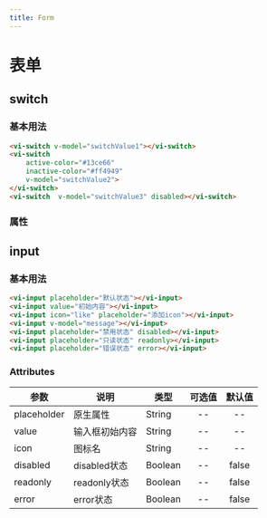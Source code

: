 ```yaml
---
title: Form
---
```

# 表单

## switch

### 基本用法

<ClientOnly>
<switch-demo></switch-demo>
</ClientOnly>

```html
<vi-switch v-model="switchValue1"></vi-switch>
<vi-switch
    active-color="#13ce66"
    inactive-color="#ff4949"
    v-model="switchValue2">
</vi-switch>
<vi-switch  v-model="switchValue3" disabled></vi-switch>
```

### 属性

## input

### 基本用法

<ClientOnly>
<input-demo></input-demo>
</ClientOnly>

```html
<vi-input placeholder="默认状态"></vi-input>
<vi-input value="初始内容"></vi-input>
<vi-input icon="like" placeholder="添加icon"></vi-input>
<vi-input v-model="message"></vi-input>
<vi-input placeholder="禁用状态" disabled></vi-input>
<vi-input placeholder="只读状态" readonly></vi-input>
<vi-input placeholder="错误状态" error></vi-input>
```

### Attributes

| 参数 | 说明 | 类型 | 可选值 | 默认值 |
| ------- | ------ | ------ | :------: | :------: |
| placeholder | 原生属性 | String | -- | -- |
| value | 输入框初始内容 | String | -- | -- |
| icon | 图标名 | String | -- | -- |
| disabled | disabled状态 | Boolean | -- | false |
| readonly | readonly状态 | Boolean | -- | false |
| error | error状态 | Boolean | -- | false |






<ClientOnly>
<box-sizing></box-sizing>
</ClientOnly>